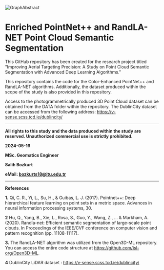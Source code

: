 ![GraphAbstract](https://github.com/bzkrtslh/Enriched-PointNetPP-RandLA-NET-Point-Cloud-Semantic-Segmentation/assets/25555020/bb893fb5-9eff-4dcd-b226-5eaf5e97da7b)

# Enriched PointNet++ and RandLA-NET Point Cloud Semantic Segmentation

This GitHub repository has been created for the research project titled "Improving Aerial Targeting Precision: A Study on Point Cloud Semantic Segmentation with Advanced Deep Learning Algorithms."

This repository contains the code for the Color-Enhanced PointNet++ and RandLA-NET algorithms. 
Additionally, the dataset produced within the scope of the study is also provided in this repository.

Access to the photogrammetrically produced 3D Point Cloud dataset can be obtained from the DATA folder within the repository. The DublinCity dataset can be accessed from the following address: https://v-sense.scss.tcd.ie/dublincity/


-------------------------------------------------------------------------------------------------------------------------------------
**All rights to this study and the data produced within the study are reserved. Unauthorized commercial use is strictly prohibited.**

**2024-05-16**

**MSc. Geomatics Engineer** 

**Salih Bozkurt**

**eMail: bozkurts18@itu.edu.tr**

-------------------------------------------------------------------------------------------------------------------------------------

**References**

**1.** Qi, C. R., Yi, L., Su, H., & Guibas, L. J. (2017). Pointnet++: Deep hierarchical feature learning on point sets in a metric space. Advances in neural information processing systems, 30.

**2** Hu, Q., Yang, B., Xie, L., Rosa, S., Guo, Y., Wang, Z., ... & Markham, A. (2020). Randla-net: Efficient semantic segmentation of large-scale point clouds. In Proceedings of the IEEE/CVF conference on computer vision and pattern recognition (pp. 11108-11117).

**3.** The RandLA-NET algorithm was utilized from the Open3D-ML repository. You can access the entire code structure at https://github.com/isl-org/Open3D-ML.

**4** DublinCity LiDAR dataset : https://v-sense.scss.tcd.ie/dublincity/
